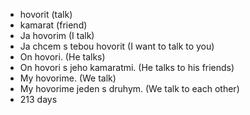 * hovorit (talk)
* kamarat (friend)
* Ja hovorim (I talk)
* Ja chcem s tebou hovorit (I want to talk to you)
* On hovori. (He talks)
* On hovori s jeho kamaratmi. (He talks to his friends)
* My hovorime. (We talk)
* My hovorime jeden s druhym. (We talk to each other)
* 213 days 
